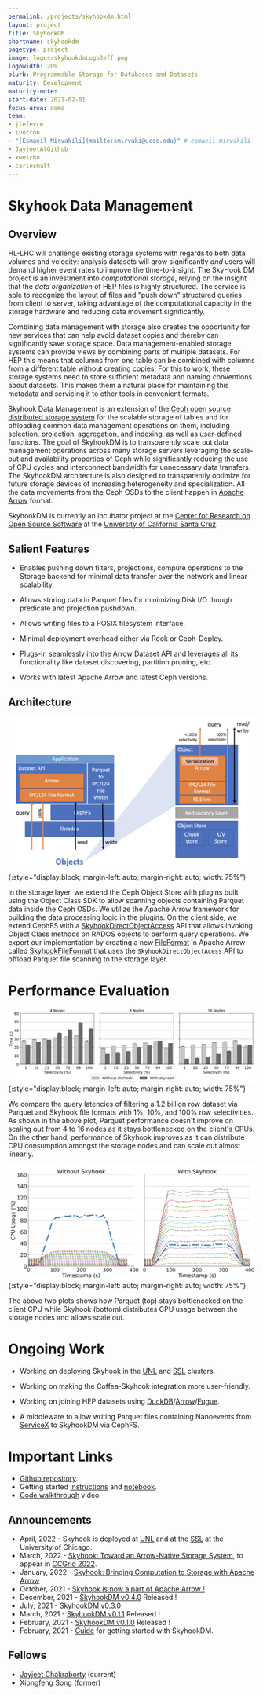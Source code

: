 ```yaml
---
permalink: /projects/skyhookdm.html
layout: project
title: SkyhookDM
shortname: skyhookdm
pagetype: project
image: logos/skyhookdmLogoJeff.png
logowidth: 20%
blurb: Programmable Storage for Databases and Datasets
maturity: Development
maturity-note:
start-date: 2021-02-01
focus-area: doma
team:
- jlefevre
- ivotron
- "[Esmaeil Mirvakili](mailto:smirvaki@ucsc.edu)" # esmaeil-mirvakili
- JayjeetAtGithub
- xweichu
- carlosmalt
---
```


# Skyhook Data Management

## Overview

HL-LHC will challenge existing storage systems with regards to both data volumes and velocity: analysis datasets will grow significantly _and_ users will
demand higher event rates to improve the time-to-insight.  The SkyHook DM project is an investment into *computational storage*, relying on the insight
that the _data organization_ of HEP files is highly structured.  The service is able to recognize the layout of files and "push down" structured queries
from client to server, taking advantage of the computational capacity in the storage hardware and reducing data movement significantly.

Combining data management with storage also creates the opportunity for new services that can help avoid dataset copies and thereby can significantly save storage space. Data management-enabled storage systems can provide views by combining parts of multiple datasets. For HEP this means that columns from one table can be combined with columns from a different table without creating copies. For this to work, these storage systems need to store sufficient metadata and naming conventions about datasets. This makes them a natural place for maintaining this metadata and servicing it to other tools in convenient formats.

Skyhook Data Management is an extension of the [Ceph open source distributed storage system](https://ceph.io/) for the scalable storage of tables and for offloading common data management operations on them, including selection, projection, aggregation, and indexing, as well as user-defined functions. The goal of SkyhookDM is to transparently scale out data management operations across many storage servers leveraging the scale-out and availability properties of Ceph while significantly reducing the use of CPU cycles and interconnect bandwidth for unnecessary data transfers. The SkyhookDM architecture is also designed to transparently optimize for future storage devices of increasing heterogeneity and specialization. All the data movements from the Ceph OSDs to the client happen in [Apache Arrow](https://arrow.apache.org/) format.

SkyhookDM is currently an incubator project at the [Center for Research on Open Source Software](https://cross.ucsc.edu) at the [University of California Santa Cruz](https://ucsc.edu).

## Salient Features

* Enables pushing down filters, projections, compute operations to the Storage backend for minimal data transfer over the network and linear scalability.

* Allows storing data in Parquet files for minimizing Disk I/O though predicate and projection pushdown.

* Allows writing files to a POSIX filesystem interface.

* Minimal deployment overhead either via Rook or Ceph-Deploy.

* Plugs-in seamlessly into the Arrow Dataset API and leverages all its functionality like dataset discovering, partition pruning, etc.

* Works with latest Apache Arrow and latest Ceph versions.

## Architecture
![SkyhookDM Architecture](/assets/images/skyhook-arch-blog.png){:style="display:block; margin-left: auto; margin-right: auto; width: 75%"}

In the storage layer, we extend the Ceph Object Store with plugins built using the Object Class SDK to allow scanning objects containing Parquet data inside the Ceph OSDs. We utilize the Apache Arrow framework for building the data processing logic in the plugins. On the client side, we extend CephFS with a [SkyhookDirectObjectAccess](https://github.com/apache/arrow/blob/master/cpp/src/skyhook/protocol/skyhook_protocol.h#L73) API that allows invoking Object Class methods on RADOS objects to perform query operations. We export our implementation by creating a new [FileFormat](https://github.com/apache/arrow/blob/master/cpp/src/arrow/dataset/file_base.h#L130) in Apache Arrow called [SkyhookFileFormat](https://github.com/apache/arrow/blob/master/cpp/src/skyhook/client/file_skyhook.h#L58) that uses the `SkyhookDirectObjectAcess` API to offload Parquet file scanning to the storage layer.

# Performance Evaluation
![performance](/assets/images/skyhook-lat.png){:style="display:block; margin-left: auto; margin-right: auto; width: 75%"}

We compare the query latencies of filtering a 1.2 billion row dataset via Parquet and Skyhook file formats with 1%, 10%, and 100% row selectivities. As shown in the above plot, Parquet performance doesn't improve on scaling out from 4 to 16 nodes as it stays bottlenecked on the client's CPUs. On the other hand, performance of Skyhook improves as it can distribute CPU consumption amongst the storage nodes and can scale out almost linearly.

![rpq](/assets/images/skyhook-cpu.png){:style="display:block; margin-left: auto; margin-right: auto; width: 75%"}

The above two plots shows how Parquet (top) stays bottlenecked on the client CPU while Skyhook (bottom) distributes CPU usage between the storage nodes and allows scale out.

# Ongoing Work
* Working on deploying Skyhook in the [UNL](https://coffea-opendata-dev.casa/) and [SSL](https://indico.cern.ch/event/882955/contributions/3724855/attachments/1978233/3295037/Chicago-K8S-Workshop-Jan-2020.pdf) clusters.

* Working on making the Coffea-Skyhook integration more user-friendly.

* Working on joining HEP datasets using [DuckDB](https://duckdb.org/)/[Arrow](https://arrow.apache.org)/[Fugue](https://fugue-tutorials.readthedocs.io/index.html).

* A middleware to allow writing Parquet files containing Nanoevents from [ServiceX](https://iris-hep.org/projects/servicex.html) to SkyhookDM via CephFS.

# Important Links
* [Github repository](https://github.com/apache/arrow/tree/master/cpp/src/skyhook).
* Getting started [instructions](https://skyhookdm-arrow.readthedocs.io/en/latest/getting_started.html) and [notebook](https://github.com/uccross/arrow/blob/rados-dataset-dev/cpp/src/arrow/adapters/arrow-rados-cls/docs/demo.ipynb).
* [Code walkthrough](https://www.youtube.com/watch?v=XfJsnadp18c) video.

## Announcements
* April, 2022 - Skyhook is deployed at [UNL](https://coffea-opendata-dev.casa/) and at the [SSL](https://indico.cern.ch/event/882955/contributions/3724855/attachments/1978233/3295037/Chicago-K8S-Workshop-Jan-2020.pdf) at the University of Chicago.
* March, 2022 - [Skyhook: Toward an Arrow-Native Storage System](https://drive.google.com/file/d/1rKy18AQ28tRBW6sb65Yxx2vPQna6romd/view?usp=sharing), to appear in [CCGrid 2022](https://fcrlab.unime.it/ccgrid22/).
* January, 2022 - [Skyhook: Bringing Computation to Storage with Apache Arrow](https://arrow.apache.org/blog/2022/01/31/skyhook-bringing-computation-to-storage-with-apache-arrow/)
* October, 2021 - [Skyhook is now a part of Apache Arrow !](https://medium.com/@jayjeetc/skyhookdm-is-now-a-part-of-apache-arrow-e5d7b9a810ba)
* December, 2021 - [SkyhookDM v0.4.0](https://github.com/uccross/skyhookdm-arrow/releases/tag/v0.4.0) Released !
* July, 2021 - [SkyhookDM v0.3.0](https://github.com/uccross/skyhookdm-arrow/releases/tag/v0.3.0)
* March, 2021 - [SkyhookDM v0.1.1](https://github.com/uccross/arrow/releases/tag/v0.1.1) Released !
* February, 2021 - [SkyhookDM v0.1.0](https://github.com/uccross/arrow/releases/tag/v0.1.0) Released !
* February, 2021 - [Guide](https://skyhookdm-arrow.readthedocs.io/en/latest/getting_started.html) for getting started with SkyhookDM.

## Fellows
* [Jayjeet Chakraborty](/fellows/JayjeetChakraborty.html) (current)
* [Xiongfeng Song](/fellows/XiongfengSong.html) (former)
